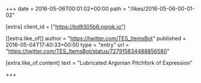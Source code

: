 +++
date = 2016-05-06T00:01:02+00:00
path = "/likes/2016-05-06-00-01-02"

[extra]
client_id = ["https://bd9305b6.ngrok.io"]

[[extra.like_of]]
author = "https://twitter.com/TES_ItemsBot"
published = 2016-05-04T17:40:33+00:00
type = "entry"
url = "https://twitter.com/TES_ItemsBot/status/727915834488856580"

[extra.like_of.content]
text = "Lubricated Argonian Pitchfork of Expression"

+++

<a href="https://brid.gy/publish/twitter" data-synd></a>
